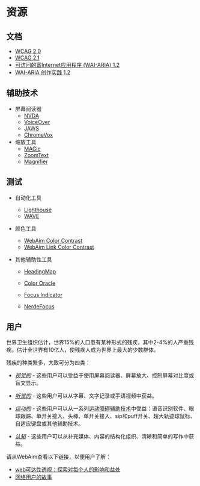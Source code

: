 # 资源

## 文档

- [WCAG 2.0](https://www.w3.org/TR/WCAG20/)
- [WCAG 2.1](https://www.w3.org/TR/WCAG21/)
- [可访问的富Internet应用程序 (WAI-ARIA) 1.2](https://www.w3.org/TR/wai-aria-1.2/)
- [WAI-ARIA 创作实践 1.2](https://www.w3.org/TR/wai-aria-practices-1.2/)

## 辅助技术

- 屏幕阅读器
  - [NVDA](https://www.nvaccess.org/download/)
  - [VoiceOver](https://www.apple.com/accessibility/mac/vision/)
  - [JAWS](https://www.freedomscientific.com/products/software/jaws/?utm_term=jaws%20screen%20reader&utm_source=adwords&utm_campaign=All+Products&utm_medium=ppc&hsa_tgt=kwd-394361346638&hsa_cam=200218713&hsa_ad=296201131673&hsa_kw=jaws%20screen%20reader&hsa_grp=52663682111&hsa_net=adwords&hsa_mt=e&hsa_src=g&hsa_acc=1684996396&hsa_ver=3&gclid=Cj0KCQjwnv71BRCOARIsAIkxW9HXKQ6kKNQD0q8a_1TXSJXnIuUyb65KJeTWmtS6BH96-5he9dsNq6oaAh6UEALw_wcB)
  - [ChromeVox](https://chrome.google.com/webstore/detail/chromevox-classic-extensi/kgejglhpjiefppelpmljglcjbhoiplfn?hl=en)
- 缩放工具
  - [MAGic](https://www.freedomscientific.com/products/software/magic/)
  - [ZoomText](https://www.zoomtext.com/)
  - [Magnifier](https://support.microsoft.com/en-us/help/11542/windows-use-magnifier-to-make-things-easier-to-see)

## 测试

- 自动化工具
  - [Lighthouse](https://chrome.google.com/webstore/detail/lighthouse/blipmdconlkpinefehnmjammfjpmpbjk)
  - [WAVE](https://chrome.google.com/webstore/detail/wave-evaluation-tool/jbbplnpkjmmeebjpijfedlgcdilocofh)

- 颜色工具
  - [WebAim Color Contrast](https://webaim.org/resources/contrastchecker/)
  - [WebAim Link Color Contrast](https://webaim.org/resources/linkcontrastchecker)

- 其他辅助性工具
  - [HeadingMap](https://chrome.google.com/webstore/detail/headingsmap/flbjommegcjonpdmenkdiocclhjacmbi?hl=en…)
  
  - [Color Oracle](https://colororacle.org)
  
  - [Focus Indicator](https://chrome.google.com/webstore/detail/focus-indicator/heeoeadndnhebmfebjccbhmccmaoedlf?hl=en-US…)
  
  - [NerdeFocus](https://chrome.google.com/webstore/detail/nerdefocus/lpfiljldhgjecfepfljnbjnbjfhennpd?hl=en-US…)

## 用户

世界卫生组织估计，世界15%的人口患有某种形式的残疾，其中2-4%的人严重残疾。估计全世界有10亿人，使残疾人成为世界上最大的少数群体。

残疾的种类繁多，大致可分为四类：

- _[视觉的](https://webaim.org/articles/visual/)_ - 这些用户可以受益于使用屏幕阅读器、屏幕放大、控制屏幕对比度或盲文显示。

- _[听觉的](https://webaim.org/articles/auditory/)_ - 这些用户可以从字幕、文字记录或手语视频中获益。

- _[运动的](https://webaim.org/articles/motor/)_ - 这些用户可以从一系列[运动障碍辅助技术](https://webaim.org/articles/motor/assistive)中受益：语音识别软件、眼球跟踪、单开关接入、头棒、单开关接入、sip和puff开关、超大轨迹球鼠标、自适应键盘或其他辅助技术。

- _[认知](https://webaim.org/articles/cognitive/)_ - 这些用户可以从补充媒体、内容的结构化组织、清晰和简单的写作中获益。


请从WebAim查看以下链接，以便用户了解：

- [web可达性透视：探索对每个人的影响和益处](https://www.w3.org/WAI/perspective-videos/)
- [网络用户的故事](https://www.w3.org/WAI/people-use-web/user-stories/)
